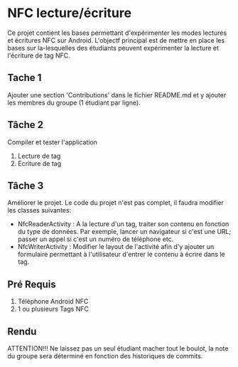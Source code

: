 # NFC lecture/écriture 
Ce projet contient les bases permettant d'expérimenter les modes lectures et écritures NFC sur Android. L'objectf principal est de mettre en place les bases sur la-lesquelles des étudiants peuvent expérimenter la lecture et l'écriture de tag NFC.

## Tache 1
Ajouter une section 'Contributions' dans le fichier README.md et y ajouter les membres du groupe (1 étudiant par ligne). 

## Tâche 2
Compiler et tester l'application
1. Lecture de tag
2. Ecriture de tag

## Tâche 3
Améliorer le projet. 
Le code du projet n'est pas complet, il faudra modifier les classes suivantes: 
- NfcReaderActivity : A la lecture d'un tag, traiter son contenu en fonction du type de données. Par exemple, lancer un navigateur si c'est une URL; passer un appel si c'est un numéro de téléphone etc. 
- NfcWriterActivity : Modifier le layout de l'activité afin d'y ajouter un formulaire permettant à l'utilisateur d'entrer le contenu à écrire dans le tag.  

## Pré Requis
1. Téléphone Android NFC
2. 1 ou plusieurs Tags NFC

## Rendu 
ATTENTION!!! Ne laissez pas un seul étudiant macher tout le boulot, la note du groupe sera déterminé en fonction des historiques de commits.  

